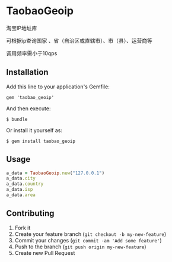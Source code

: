 # TaobaoGeoip

淘宝IP地址库

可根据ip查询国家 、省（自治区或直辖市）、市（县）、运营商等

调用频率需小于10qps

## Installation

Add this line to your application's Gemfile:

    gem 'taobao_geoip'

And then execute:

    $ bundle

Or install it yourself as:

    $ gem install taobao_geoip

## Usage

```ruby
a_data = TaobaoGeoip.new("127.0.0.1")
a_data.city
a_data.country
a_data.isp
a_data.area
```

## Contributing

1. Fork it
2. Create your feature branch (`git checkout -b my-new-feature`)
3. Commit your changes (`git commit -am 'Add some feature'`)
4. Push to the branch (`git push origin my-new-feature`)
5. Create new Pull Request
